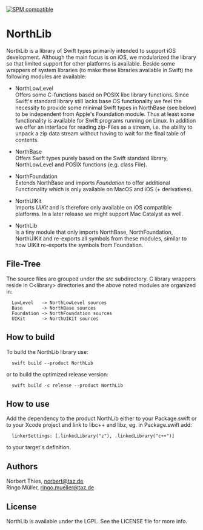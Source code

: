 [![SPM compatible](https://img.shields.io/badge/SPM-compatible-4BC51D.svg?style=flat)](https://github.com/apple/swift-package-manager)

# NorthLib

NorthLib is a library of Swift types primarily intended to support iOS development.
Although the main focus is on iOS, we modularized the library so that limited support
for other platforms is available.
Beside some wrappers of system libraries (to make these libraries available in Swift)
the following modules are available:

- NorthLowLevel<br/>
  Offers some C-functions based on POSIX libc library functions. Since Swift's
  standard library still lacks base OS functionality we feel the necessity to
  provide some minimal Swift types in NorthBase (see below) to be independent 
  from Apple's Foundation module. Thus at least some functionality is available
  for Swift programs running on Linux.
  In addition we offer an interface for reading zip-Files as a stream, i.e. the
  ability to unpack a zip data stream without having to wait for the final table
  of contents.
  
- NorthBase<br/>
  Offers Swift types purely based on the Swift standard library, NorthLowLevel
  and POSIX functions (e.g. class File). 
  
- NorthFoundation<br/>
  Extends NorthBase and imports _Foundation_ to offer additional Functionality which
  is only available on MacOS and iOS (+ derivatives).
  
- NorthUIKit<br/>
  Imports _UIKit_ and is therefore only available on iOS compatible platforms. 
  In a later release we might support Mac Catalyst as well.
  
- NorthLib<br/>
  Is a tiny module that only imports NorthBase, NorthFoundation, NorthUIKit and
  re-exports all symbols from these modules, similar to how UIKit re-exports the
  symbols from Foundation.
  
## File-Tree

The source files are grouped under the _src_ subdirectory. C library wrappers 
reside in C&lt;library&gt; directories and the above noted modules are organized in:
````
  LowLevel   -> NorthLowLevel sources
  Base       -> NorthBase sources
  Foundation -> NorthFoundation sources
  UIKit      -> NorthUIKit sources
````

## How to build

To build the NorthLib library use:
````
  swift build --product NorthLib
````
or to build the optimized release version:
````
  swift build -c release --product NorthLib
````

## How to use

Add the dependency to the product NorthLib either to your Package.swift or to 
your Xcode project and link to libc++ and libz, eg. in Package.swift add:
````
  linkerSettings: [.linkedLibrary("z"), .linkedLibrary("c++")] 
````
to your target's definition.

## Authors

Norbert Thies, norbert@taz.de<br/>
Ringo Müller, ringo.mueller@taz.de

## License

NorthLib is available under the LGPL. See the LICENSE file for more info.
